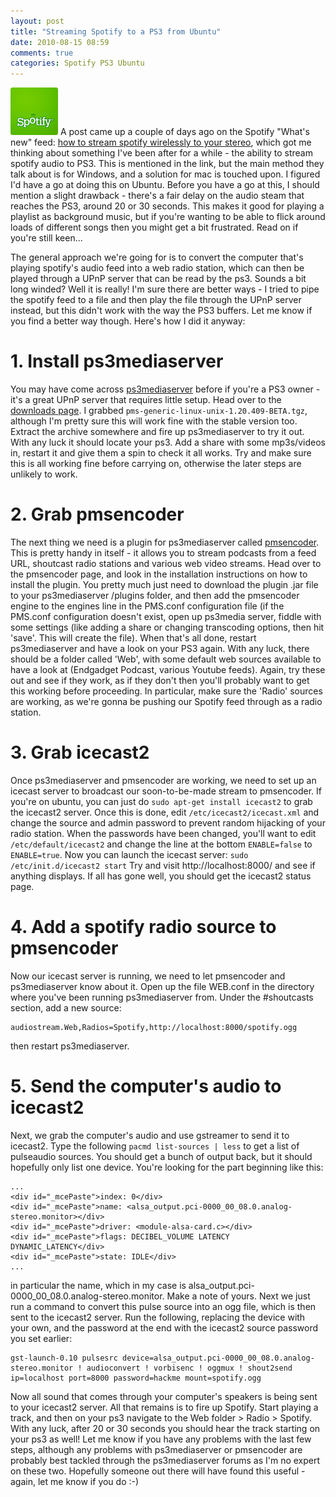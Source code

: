 ```yaml
---
layout: post
title: "Streaming Spotify to a PS3 from Ubuntu"
date: 2010-08-15 08:59
comments: true
categories: Spotify PS3 Ubuntu
---
```

<img class="alignleft" src="/images/spotify-logo.png" width="76" height="76" /> A post came up a couple of days ago on the Spotify "What's new" feed: [how to stream spotify wirelessly to your stereo][1], which got me thinking about something I've been after for a while - the ability to stream spotify audio to PS3. This is mentioned in the link, but the main method they talk about is for Windows, and a solution for mac is touched upon. I figured I'd have a go at doing this on Ubuntu. Before you have a go at this, I should mention a slight drawback - there's a fair delay on the audio steam that reaches the PS3, around 20 or 30 seconds. This makes it good for playing a playlist as background music, but if you're wanting to be able to flick around loads of different songs then you might get a bit frustrated. Read on if you're still keen... 

<!--more-->

The general approach we're going for is to convert the computer that's playing spotify's audio feed into a web radio station, which can then be played through a UPnP server that can be read by the ps3. Sounds a bit long winded? Well it is really! I'm sure there are better ways - I tried to pipe the spotify feed to a file and then play the file through the UPnP server instead, but this didn't work with the way the PS3 buffers. Let me know if you find a better way though. Here's how I did it anyway:

# 1. Install ps3mediaserver 

You may have come across [ps3mediaserver][2] before if you're a PS3 owner - it's a great UPnP server that requires little setup. Head over to the [downloads page][3]. I grabbed `pms-generic-linux-unix-1.20.409-BETA.tgz`, although I'm pretty sure this will work fine with the stable version too. Extract the archive somewhere and fire up ps3mediaserver to try it out. With any luck it should locate your ps3. Add a share with some mp3s/videos in, restart it and give them a spin to check it all works. Try and make sure this is all working fine before carrying on, otherwise the later steps are unlikely to work. 

# 2. Grab pmsencoder 

The next thing we need is a plugin for ps3mediaserver called [pmsencoder][4]. This is pretty handy in itself - it allows you to stream podcasts from a feed URL, shoutcast radio stations and various web video streams. Head over to the pmsencoder page, and look in the installation instructions on how to install the plugin. You pretty much just need to download the plugin .jar file to your ps3mediaserver /plugins folder, and then add the pmsencoder engine to the engines line in the PMS.conf configuration file (if the PMS.conf configuration doesn't exist, open up ps3media server, fiddle with some settings (like adding a share or changing transcoding options, then hit 'save'. This will create the file). When that's all done, restart ps3mediaserver and have a look on your PS3 again. With any luck, there should be a folder called 'Web', with some default web sources available to have a look at (Endgadget Podcast, various Youtube feeds). Again, try these out and see if they work, as if they don't then you'll probably want to get this working before proceeding. In particular, make sure the 'Radio' sources are working, as we're gonna be pushing our Spotify feed through as a radio station.

# 3. Grab icecast2

Once ps3mediaserver and pmsencoder are working, we need to set up an icecast server to broadcast our soon-to-be-made stream to pmsencoder. If you're on ubuntu, you can just do `sudo apt-get install icecast2` to grab the icecast2 server. Once this is done, edit `/etc/icecast2/icecast.xml` and change the source and admin password to prevent random hijacking of your radio station. When the passwords have been changed, you'll want to edit `/etc/default/icecast2` and change the line at the bottom `ENABLE=false` to `ENABLE=true`. Now you can launch the icecast server: `sudo /etc/init.d/icecast2 start` Try and visit http://localhost:8000/ and see if anything displays. If all has gone well, you should get the icecast2 status page. 

# 4. Add a spotify radio source to pmsencoder

Now our icecast server is running, we need to let pmsencoder and ps3mediaserver know about it. Open up the file WEB.conf in the directory where you've been running ps3mediaserver from. Under the #shoutcasts section, add a new source: 

    audiostream.Web,Radios=Spotify,http://localhost:8000/spotify.ogg
    
then restart ps3mediaserver. 

# 5. Send the computer's audio to icecast2

Next, we grab the computer's audio and use gstreamer to send it to icecast2. Type the following `pacmd list-sources | less` to get a list of pulseaudio sources. You should get a bunch of output back, but it should hopefully only list one device. You're looking for the part beginning like this: 

    ...
    <div id="_mcePaste">index: 0</div>
    <div id="_mcePaste">name: <alsa_output.pci-0000_00_08.0.analog-stereo.monitor></div>
    <div id="_mcePaste">driver: <module-alsa-card.c></div>
    <div id="_mcePaste">flags: DECIBEL_VOLUME LATENCY DYNAMIC_LATENCY</div>
    <div id="_mcePaste">state: IDLE</div>
    ... 

in particular the name, which in my case is alsa\_output.pci-0000\_00\_08.0.analog-stereo.monitor. Make a note of yours. Next we just run a command to convert this pulse source into an ogg file, which is then sent to the icecast2 server. Run the following, replacing the device with your own, and the password at the end with the icecast2 source password you set earlier:

    gst-launch-0.10 pulsesrc device=alsa_output.pci-0000_00_08.0.analog-stereo.monitor ! audioconvert ! vorbisenc ! oggmux ! shout2send ip=localhost port=8000 password=hackme mount=spotify.ogg
    
Now all sound that comes through your computer's speakers is being sent to your icecast2 server. All that remains is to fire up Spotify. Start playing a track, and then on your ps3 navigate to the Web folder > Radio > Spotify. With any luck, after 20 or 30 seconds you should hear the track starting on your ps3 as well! Let me know if you have any problems with the last few steps, although any problems with ps3mediaserver or pmsencoder are probably best tackled through the ps3mediaserver forums as I'm no expert on these two. Hopefully someone out there will have found this useful - again, let me know if you do :-)

 [1]: http://www.simpleeditions.com/8001/how-to-stream-spotify-wirelessly-to-your-stereo
 [2]: http://http://ps3mediaserver.blogspot.com/
 [3]: http://code.google.com/p/ps3mediaserver/downloads/list
 [4]: http://github.com/chocolateboy/pmsencoder
